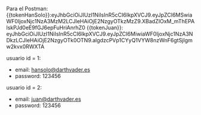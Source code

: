 Para el Postman:
{{tokenHanSolo}}:eyJhbGciOiJIUzI1NiIsInR5cCI6IkpXVCJ9.eyJpZCI6MSwiaWF0IjoxNjc1NzA3MzM2LCJleHAiOjE2NzgyOTkzMzZ9.XBadZIOxM_mThEPAlskPJd0eE9fGJ6epFuHriAnrhZ0
{{tokenJuan}}: eyJhbGciOiJIUzI1NiIsInR5cCI6IkpXVCJ9.eyJpZCI6MiwiaWF0IjoxNjc1NzA3NDkzLCJleHAiOjE2NzgyOTk0OTN9.algdzcPVp1CYyQ1VYW8nzWnF6gtSjIgmw2kvx0RWXTA


usuario id = 1:
- email: hansolo@darthvader.es
- password: 123456

usuario id = 2:
- email: juan@darthvader.es
- password: 123456

